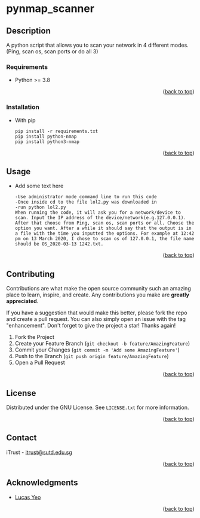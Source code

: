 <div id="top"></div>

<!-- Title -->
# pynmap_scanner

<!-- Description -->
## Description
A python script that allows you to scan your network in 4 different modes.(Ping, scan os, scan ports or do all 3)

### Requirements
* Python >= 3.8
<p align="right">(<a href="#top">back to top</a>)</p>

### Installation
* With pip
   ```
   pip install -r requirements.txt
   pip install python-nmap
   pip install python3-nmap
   ```
<p align="right">(<a href="#top">back to top</a>)</p>

## Usage
* Add some text here
   ```
   -Use administrator mode command line to run this code
   -Once inside cd to the file lol2.py was downloaded in
   -run python lol2.py
   When running the code, it will ask you for a network/device to scan. Input the IP address of the device/network(e.g.127.0.0.1). After that choose from Ping, scan os, scan ports or all. Choose the option you want. After a while it should say that the output is in a file with the time you inputted the options. For example at 12:42 pm on 13 March 2020, I chose to scan os of 127.0.0.1, the file name should be OS_2020-03-13 1242.txt.
   ```

<p align="right">(<a href="#top">back to top</a>)</p>

<!-- CONTRIBUTING -->
## Contributing

Contributions are what make the open source community such an amazing place to learn, inspire, and create. Any contributions you make are **greatly appreciated**.

If you have a suggestion that would make this better, please fork the repo and create a pull request. You can also simply open an issue with the tag "enhancement".
Don't forget to give the project a star! Thanks again!

1. Fork the Project
2. Create your Feature Branch (`git checkout -b feature/AmazingFeature`)
3. Commit your Changes (`git commit -m 'Add some AmazingFeature'`)
4. Push to the Branch (`git push origin feature/AmazingFeature`)
5. Open a Pull Request

<p align="right">(<a href="#top">back to top</a>)</p>

<!-- LICENSE -->
## License

Distributed under the GNU License. See `LICENSE.txt` for more information.

<p align="right">(<a href="#top">back to top</a>)</p>

<!-- CONTACT -->
## Contact

iTrust - itrust@sutd.edu.sg

<p align="right">(<a href="#top">back to top</a>)</p>

<!-- ACKNOWLEDGMENTS -->
## Acknowledgments
* [Lucas Yeo](lucas.yeo69@gmail.com)

<p align="right">(<a href="#top">back to top</a>)</p>
